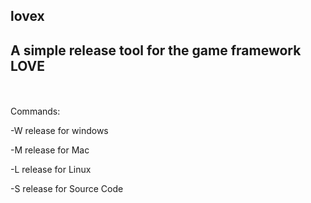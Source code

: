 lovex
----
A simple release tool for the game framework LOVE
----
<br>
<br>
Commands:

-W
release for windows

-M 
release for Mac

-L
release for Linux

-S
release for Source Code


